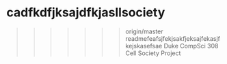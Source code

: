 # cadfkdfjksajdfkjasllsociety 

>>>>>>> origin/master
readmefeafsjfekjsakfjeksajfekasjfkejskasefsae
Duke CompSci 308 Cell Society Project